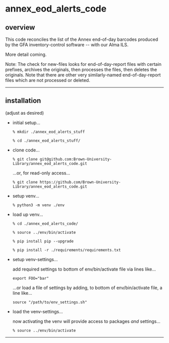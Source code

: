 # annex_eod_alerts_code

## overview

This code reconciles the list of the Annex end-of-day barcodes produced by the GFA inventory-control software -- with our Alma ILS.

More detail coming.

Note: The check for new-files looks for end-of-day-report files with certain prefixes, archives the originals, then processes the files, then deletes the originals. Note that there are other very similarly-named end-of-day-report files which are not processed or deleted.

---

## installation

(adjust as desired)

- initial setup...

    ```
    % mkdir ./annex_eod_alerts_stuff

    % cd ./annex_eod_alerts_stuff/
    ```

- clone code...

    ```
    % git clone git@github.com:Brown-University-Library/annex_eod_alerts_code.git
    ```

    ...or, for read-only access...

    ```
    % git clone https://github.com/Brown-University-Library/annex_eod_alerts_code.git
    ```

- setup venv...

    ```
    % python3 -m venv ./env
    ```

- load up venv...

    ```
    % cd ./annex_eod_alerts_code/

    % source ../env/bin/activate

    % pip install pip --upgrade

    % pip install -r ./requirements/requirements.txt
    ```

- setup venv-settings...

    add required settings to bottom of env/bin/activate file via lines like...

    `export FOO="bar"`

    ...or load a file of settings by adding, to  bottom of env/bin/activate file, a line like...

    `source "/path/to/env_settings.sh"`

- load the venv-settings...

    now activating the venv will provide access to packages _and_ settings...

    ```
    % source ../env/bin/activate
    ```

---
